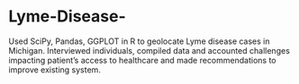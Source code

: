 # Lyme-Disease-

Used SciPy, Pandas, GGPLOT in R to geolocate Lyme disease cases in Michigan. Interviewed individuals, compiled data and accounted challenges impacting patient’s access to healthcare and made recommendations to improve existing system. 
